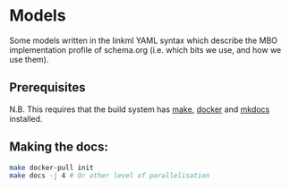 # Models

Some models written in the linkml YAML syntax which describe the MBO implementation profile of schema.org (i.e. which bits we use, and how we use them).


## Prerequisites

N.B. This requires that the build system has [make](https://www.gnu.org/software/make/), [docker](https://www.docker.com/) and [mkdocs](https://www.mkdocs.org/) installed.

## Making the docs:

```bash
make docker-pull init
make docs -j 4 # Or other level of parallelisation
```